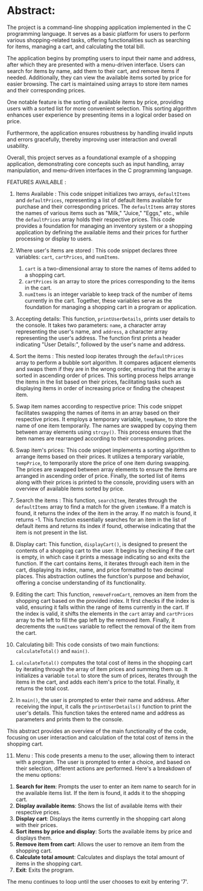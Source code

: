 #  Abstract:

The project is a command-line shopping application implemented in the C programming language. It serves as a basic platform for users to perform various shopping-related tasks, offering functionalities such as searching for items, managing a cart, and calculating the total bill. 

The application begins by prompting users to input their name and address, after which they are presented with a menu-driven interface. Users can search for items by name, add them to their cart, and remove items if needed. Additionally, they can view the available items sorted by price for easier browsing. The cart is maintained using arrays to store item names and their corresponding prices.

One notable feature is the sorting of available items by price, providing users with a sorted list for more convenient selection. This sorting algorithm enhances user experience by presenting items in a logical order based on price.

Furthermore, the application ensures robustness by handling invalid inputs and errors gracefully, thereby improving user interaction and overall usability.

Overall, this project serves as a foundational example of a shopping application, demonstrating core concepts such as input handling, array manipulation, and menu-driven interfaces in the C programming language.

FEATURES AVAILABLE :
1) Items Available :
This code snippet initializes two arrays, `defaultItems` and `defaultPrices`, representing a list of default items available for purchase and their corresponding prices. The `defaultItems` array stores the names of various items such as "Milk," "Juice," "Eggs," etc., while the `defaultPrices` array holds their respective prices. This code provides a foundation for managing an inventory system or a shopping application by defining the available items and their prices for further processing or display to users.

2) Where user's items are stored :
   This code snippet declares three variables: `cart`, `cartPrices`, and `numItems`.
   1. `cart` is a two-dimensional array to store the names of items added to a shopping cart.
   2. `cartPrices` is an array to store the prices corresponding to the items in the cart.
   3. `numItems` is an integer variable to keep track of the number of items currently in the cart. 
Together, these variables serve as the foundation for managing a shopping cart in a program or application.

3) Accepting details:
   This function, `printUserDetails`, prints user details to the console. It takes two parameters: `name`, a character array representing the user's name, and `address`, a character array representing the user's address. The function first prints a header indicating "User Details:", followed by the user's name and address.

4) Sort the items :
   This nested loop iterates through the `defaultPrices` array to perform a bubble sort algorithm. It compares adjacent elements and swaps them if they are in the wrong order, ensuring that the array is sorted in ascending order of prices. This sorting process helps arrange the items in the list based on their prices, facilitating tasks such as displaying items in order of increasing price or finding the cheapest item.

5) Swap item names according to respective price:
This code snippet facilitates swapping the names of items in an array based on their respective prices. It employs a temporary variable, `tempName`, to store the name of one item temporarily. The names are swapped by copying them between array elements using `strcpy()`. This process ensures that the item names are rearranged according to their corresponding prices.

6) Swap item's prices:
This code snippet implements a sorting algorithm to arrange items based on their prices. It utilizes a temporary variable, `tempPrice`, to temporarily store the price of one item during swapping. The prices are swapped between array elements to ensure the items are arranged in ascending order of price. Finally, the sorted list of items along with their prices is printed to the console, providing users with an overview of available items sorted by price.

7) Search the items :
   This function, `searchItem`, iterates through the `defaultItems` array to find a match for the given `itemName`. If a match is found, it returns the index of the item in the array. If no match is found, it returns -1. This function essentially searches for an item in the list of default items and returns its index if found, otherwise indicating that the item is not present in the list.

8) Display cart:
This function, `displayCart()`, is designed to present the contents of a shopping cart to the user. It begins by checking if the cart is empty, in which case it prints a message indicating so and exits the function. If the cart contains items, it iterates through each item in the cart, displaying its index, name, and price formatted to two decimal places. This abstraction outlines the function's purpose and behavior, offering a concise understanding of its functionality.

9) Editing the cart:
   This function, `removeFromCart`, removes an item from the shopping cart based on the provided index. It first checks if the index is valid, ensuring it falls within the range of items currently in the cart. If the index is valid, it shifts the elements in the `cart` array and `cartPrices` array to the left to fill the gap left by the removed item. Finally, it decrements the `numItems` variable to reflect the removal of the item from the cart.
10) Calculating bill:
   This code consists of two main functions: `calculateTotal()` and `main()`. 

 1. `calculateTotal()` computes the total cost of items in the shopping cart by iterating through the array of item prices and summing them up. It initializes a variable `total` to store the sum of prices, iterates through the items in the cart, and adds each item's price to the total. Finally, it returns the total cost.

 2. In `main()`, the user is prompted to enter their name and address. After receiving the input, it calls the `printUserDetails()` function to print the user's details. This function takes the entered name and address as parameters and prints them to the console.

This abstract provides an overview of the main functionality of the code, focusing on user interaction and calculation of the total cost of items in the shopping cart.

11) Menu :
    This code presents a menu to the user, allowing them to interact with a program. The user is prompted to enter a choice, and based on their selection, different actions are performed. Here's a breakdown of the menu options:

1. **Search for item**: Prompts the user to enter an item name to search for in the available items list. If the item is found, it adds it to the shopping cart.
2. **Display available items**: Shows the list of available items with their respective prices.
3. **Display cart**: Displays the items currently in the shopping cart along with their prices.
4. **Sort items by price and display**: Sorts the available items by price and displays them.
5. **Remove item from cart**: Allows the user to remove an item from the shopping cart.
6. **Calculate total amount**: Calculates and displays the total amount of items in the shopping cart.
7. **Exit**: Exits the program.

The menu continues to loop until the user chooses to exit by entering '7'.

